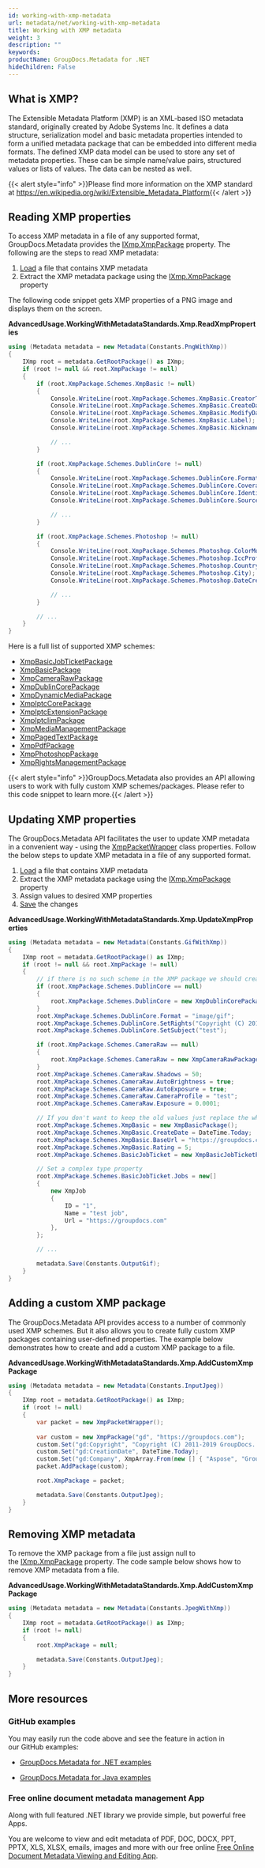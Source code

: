 ```yaml
---
id: working-with-xmp-metadata
url: metadata/net/working-with-xmp-metadata
title: Working with XMP metadata
weight: 3
description: ""
keywords: 
productName: GroupDocs.Metadata for .NET
hideChildren: False
---
```

## What is XMP?

The Extensible Metadata Platform (XMP) is an XML-based ISO metadata standard, originally created by Adobe Systems Inc. It defines a data structure, serialization model and basic metadata properties intended to form a unified metadata package that can be embedded into different media formats. The defined XMP data model can be used to store any set of metadata properties. These can be simple name/value pairs, structured values or lists of values. The data can be nested as well.

{{< alert style="info" >}}Please find more information on the XMP standard at https://en.wikipedia.org/wiki/Extensible_Metadata_Platform{{< /alert >}}

## Reading XMP properties

To access XMP metadata in a file of any supported format, GroupDocs.Metadata provides the [IXmp.XmpPackage](https://apireference.groupdocs.com/net/metadata/groupdocs.metadata.standards.xmp/ixmp/properties/xmppackage) property. The following are the steps to read XMP metadata:

1.  [Load](Loading%2Bfiles.html) a file that contains XMP metadata
2.  Extract the XMP metadata package using the [IXmp.XmpPackage](https://apireference.groupdocs.com/net/metadata/groupdocs.metadata.standards.xmp/ixmp/properties/xmppackage) property

The following code snippet gets XMP properties of a PNG image and displays them on the screen. 

**AdvancedUsage.WorkingWithMetadataStandards.Xmp.ReadXmpProperties**

```csharp
using (Metadata metadata = new Metadata(Constants.PngWithXmp))
{
	IXmp root = metadata.GetRootPackage() as IXmp;
	if (root != null && root.XmpPackage != null)
	{
		if (root.XmpPackage.Schemes.XmpBasic != null)
		{
			Console.WriteLine(root.XmpPackage.Schemes.XmpBasic.CreatorTool);
			Console.WriteLine(root.XmpPackage.Schemes.XmpBasic.CreateDate);
			Console.WriteLine(root.XmpPackage.Schemes.XmpBasic.ModifyDate);
			Console.WriteLine(root.XmpPackage.Schemes.XmpBasic.Label);
			Console.WriteLine(root.XmpPackage.Schemes.XmpBasic.Nickname);

			// ...
		}

		if (root.XmpPackage.Schemes.DublinCore != null)
		{
			Console.WriteLine(root.XmpPackage.Schemes.DublinCore.Format);
			Console.WriteLine(root.XmpPackage.Schemes.DublinCore.Coverage);
			Console.WriteLine(root.XmpPackage.Schemes.DublinCore.Identifier);
			Console.WriteLine(root.XmpPackage.Schemes.DublinCore.Source);

			// ...
		}

		if (root.XmpPackage.Schemes.Photoshop != null)
		{
			Console.WriteLine(root.XmpPackage.Schemes.Photoshop.ColorMode);
			Console.WriteLine(root.XmpPackage.Schemes.Photoshop.IccProfile);
			Console.WriteLine(root.XmpPackage.Schemes.Photoshop.Country);
			Console.WriteLine(root.XmpPackage.Schemes.Photoshop.City);
			Console.WriteLine(root.XmpPackage.Schemes.Photoshop.DateCreated);

			// ... 
		}

		// ...
	}
}
```

Here is a full list of supported XMP schemes:

*   [XmpBasicJobTicketPackage](https://apireference.groupdocs.com/net/metadata/groupdocs.metadata.standards.xmp.schemes/xmpbasicjobticketpackage)
*   [XmpBasicPackage](https://apireference.groupdocs.com/net/metadata/groupdocs.metadata.standards.xmp.schemes/xmpbasicpackage)
*   [XmpCameraRawPackage](https://apireference.groupdocs.com/net/metadata/groupdocs.metadata.standards.xmp.schemes/xmpcamerarawpackage)
*   [XmpDublinCorePackage](https://apireference.groupdocs.com/net/metadata/groupdocs.metadata.standards.xmp.schemes/xmpdublincorepackage)
*   [XmpDynamicMediaPackage](https://apireference.groupdocs.com/net/metadata/groupdocs.metadata.standards.xmp.schemes/xmpdynamicmediapackage)
*   [XmpIptcCorePackage](https://apireference.groupdocs.com/net/metadata/groupdocs.metadata.standards.xmp.schemes/xmpiptccorepackage)
*   [XmpIptcExtensionPackage](https://apireference.groupdocs.com/net/metadata/groupdocs.metadata.standards.xmp.schemes/xmpiptcextensionpackage)
*   [XmpIptcIimPackage](https://apireference.groupdocs.com/net/metadata/groupdocs.metadata.standards.xmp.schemes/xmpiptciimpackage)
*   [XmpMediaManagementPackage](https://apireference.groupdocs.com/net/metadata/groupdocs.metadata.standards.xmp.schemes/xmpmediamanagementpackage)
*   [XmpPagedTextPackage](https://apireference.groupdocs.com/net/metadata/groupdocs.metadata.standards.xmp.schemes/xmppagedtextpackage)
*   [XmpPdfPackage](https://apireference.groupdocs.com/net/metadata/groupdocs.metadata.standards.xmp.schemes/xmppdfpackage)
*   [XmpPhotoshopPackage](https://apireference.groupdocs.com/net/metadata/groupdocs.metadata.standards.xmp.schemes/xmpphotoshoppackage)
*   [XmpRightsManagementPackage](https://apireference.groupdocs.com/net/metadata/groupdocs.metadata.standards.xmp.schemes/xmprightsmanagementpackage)

{{< alert style="info" >}}GroupDocs.Metadata also provides an API allowing users to work with fully custom XMP schemes/packages. Please refer to this code snippet to learn more.{{< /alert >}}

## Updating XMP properties

The GroupDocs.Metadata API facilitates the user to update XMP metadata in a convenient way - using the [XmpPacketWrapper](https://apireference.groupdocs.com/net/metadata/groupdocs.metadata.standards.xmp/xmppacketwrapper) class properties. Follow the below steps to update XMP metadata in a file of any supported format.

1.  [Load](Loading%2Bfiles.html) a file that contains XMP metadata
2.  Extract the XMP metadata package using the [IXmp.XmpPackage](https://apireference.groupdocs.com/net/metadata/groupdocs.metadata.standards.xmp/ixmp/properties/xmppackage) property
3.  Assign values to desired XMP properties
4.  [Save](Saving%2Bfiles.html) the changes

**AdvancedUsage.WorkingWithMetadataStandards.Xmp.UpdateXmpProperties**

```csharp
using (Metadata metadata = new Metadata(Constants.GifWithXmp))
{
	IXmp root = metadata.GetRootPackage() as IXmp;
	if (root != null && root.XmpPackage != null)
	{
		// if there is no such scheme in the XMP package we should create it
		if (root.XmpPackage.Schemes.DublinCore == null)
		{
			root.XmpPackage.Schemes.DublinCore = new XmpDublinCorePackage();
		}
		root.XmpPackage.Schemes.DublinCore.Format = "image/gif";
		root.XmpPackage.Schemes.DublinCore.SetRights("Copyright (C) 2011-2019 GroupDocs. All Rights Reserved");
		root.XmpPackage.Schemes.DublinCore.SetSubject("test");

		if (root.XmpPackage.Schemes.CameraRaw == null)
		{
			root.XmpPackage.Schemes.CameraRaw = new XmpCameraRawPackage();
		}
		root.XmpPackage.Schemes.CameraRaw.Shadows = 50;
		root.XmpPackage.Schemes.CameraRaw.AutoBrightness = true;
		root.XmpPackage.Schemes.CameraRaw.AutoExposure = true;
		root.XmpPackage.Schemes.CameraRaw.CameraProfile = "test";
		root.XmpPackage.Schemes.CameraRaw.Exposure = 0.0001;

		// If you don't want to keep the old values just replace the whole scheme
		root.XmpPackage.Schemes.XmpBasic = new XmpBasicPackage();
		root.XmpPackage.Schemes.XmpBasic.CreateDate = DateTime.Today;
		root.XmpPackage.Schemes.XmpBasic.BaseUrl = "https://groupdocs.com";
		root.XmpPackage.Schemes.XmpBasic.Rating = 5;
		root.XmpPackage.Schemes.BasicJobTicket = new XmpBasicJobTicketPackage();

		// Set a complex type property
		root.XmpPackage.Schemes.BasicJobTicket.Jobs = new[]
		{
			new XmpJob
			{
				ID = "1",
				Name = "test job",
				Url = "https://groupdocs.com"
			},
		};

		// ... 

		metadata.Save(Constants.OutputGif);
	}
}
```

## Adding a custom XMP package

The GroupDocs.Metadata API provides access to a number of commonly used XMP schemes. But it also allows you to create fully custom XMP packages containing user-defined properties. The example below demonstrates how to create and add a custom XMP package to a file.

**AdvancedUsage.WorkingWithMetadataStandards.Xmp.AddCustomXmpPackage**

```csharp
using (Metadata metadata = new Metadata(Constants.InputJpeg))
{
	IXmp root = metadata.GetRootPackage() as IXmp;
	if (root != null)
	{
		var packet = new XmpPacketWrapper();
		
		var custom = new XmpPackage("gd", "https://groupdocs.com");
		custom.Set("gd:Copyright", "Copyright (C) 2011-2019 GroupDocs. All Rights Reserved.");
		custom.Set("gd:CreationDate", DateTime.Today);
		custom.Set("gd:Company", XmpArray.From(new [] { "Aspose", "GroupDocs" }, XmpArrayType.Ordered));
		packet.AddPackage(custom);

		root.XmpPackage = packet;

		metadata.Save(Constants.OutputJpeg);
	}
}
```

## Removing XMP metadata

To remove the XMP package from a file just assign null to the [IXmp.XmpPackage](https://apireference.groupdocs.com/net/metadata/groupdocs.metadata.standards.xmp/ixmp/properties/xmppackage) property. The code sample below shows how to remove XMP metadata from a file.

**AdvancedUsage.WorkingWithMetadataStandards.Xmp.AddCustomXmpPackage**

```csharp
using (Metadata metadata = new Metadata(Constants.JpegWithXmp))
{
	IXmp root = metadata.GetRootPackage() as IXmp;
	if (root != null)
	{
		root.XmpPackage = null;

		metadata.Save(Constants.OutputJpeg);
	}
}
```

## More resources

### GitHub examples

You may easily run the code above and see the feature in action in our GitHub examples:

*   [GroupDocs.Metadata for .NET examples](https://github.com/groupdocs-metadata/GroupDocs.Metadata-for-.NET)
    
*   [GroupDocs.Metadata for Java examples](https://github.com/groupdocs-metadata/GroupDocs.Metadata-for-Java)
    

### Free online document metadata management App

Along with full featured .NET library we provide simple, but powerful free Apps.

You are welcome to view and edit metadata of PDF, DOC, DOCX, PPT, PPTX, XLS, XLSX, emails, images and more with our free online [Free Online Document Metadata Viewing and Editing App](https://products.groupdocs.app/metadata).
